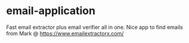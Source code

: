 # email-application
Fast email extractor plus email verifier all in one. Nice app to find emails
from Mark @ https://www.emailextractorx.com/
